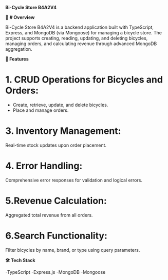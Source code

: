 **Bi-Cycle Store B4A2V4**



🚴 **# Overview**


Bi-Cycle Store B4A2V4 is a backend application built with TypeScript, Express, and MongoDB (via Mongoose) for managing a bicycle store. The project supports creating, reading, updating, and deleting bicycles, managing orders, and calculating revenue through advanced MongoDB aggregation.


**🎯 Features**
# 1. CRUD Operations for Bicycles and Orders:

- Create, retrieve, update, and delete bicycles.
- Place and manage orders.

# 3. Inventory Management:

 Real-time stock updates upon order placement.

# 4. Error Handling:

Comprehensive error responses for validation and logical errors.

# 5.Revenue Calculation:

Aggregated total revenue from all orders.


# 6.Search Functionality:

Filter bicycles by name, brand, or type using query parameters.

**🛠️ Tech Stack**

-TypeScript
-Express.js
-MongoDB
-Mongoose